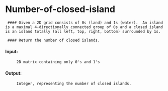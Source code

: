 # Number-of-closed-island

     #### Given a 2D grid consists of 0s (land) and 1s (water).  An island is a maximal 4-directionally connected group of 0s and a closed island is an island totally (all left, top, right, bottom) surrounded by 1s.

     #### Return the number of closed islands.

#### Input:
         2D matrix containing only 0's and 1's
#### Output:  
         Integer, representing the number of closed islands.
